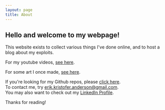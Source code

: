 ```yaml
---
layout: page
title: About
---
```


## Hello and welcome to my webpage!

This website exists to collect various things I've done online, and to host a blog about my exploits.

For my youtube videos, [see here](https://www.youtube.com/channel/UCkWlNrTU1a8t7lKCkqesn9A).

For some art I once made, [see here](https://ekristoferanderson.wordpress.com/).

If you're looking for my Github repos, please [click here](https://github.com/ekand).  
To contact me, try [erik.kristofer.anderson@gmail.com](mailto:erik.kristofer.anderson@gmail.com).  
You may also want to check out my [LinkedIn Profile](https://www.linkedin.com/in/ekand/).  

Thanks for reading!
